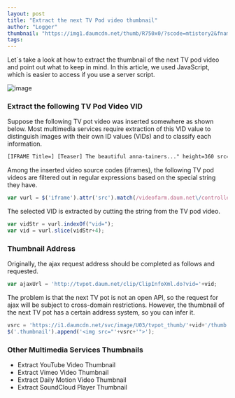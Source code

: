 ```yaml
---
layout: post
title: "Extract the next TV Pod video thumbnail"
author: "Logger"
thumbnail: "https://img1.daumcdn.net/thumb/R750x0/?scode=mtistory2&fname=https%3A%2F%2Ft1.daumcdn.net%2Fcfile%2Ftistory%2F24554C48567D29A625"
tags: 
---
```



Let`s take a look at how to extract the thumbnail of the next TV pod video and point out what to keep in mind. In this article, we used JavaScript, which is easier to access if you use a server script.

![image](https://t1.daumcdn.net/cfile/tistory/24554C48567D29A625)

### Extract the following TV Pod Video VID

Suppose the following TV pot video was inserted somewhere as shown below. Most multimedia services require extraction of this VID value to distinguish images with their own ID values (VIDs) and to classify each information.

```html
[IFRAME Title=] [Teaser] The beautiful anna-tainers..." height=360 src="http://videofarm.daum.net/controller/video/viewer/Video.html?vid=va3b6l4NCNvXozvXloCCoZo
```

Among the inserted video source codes (iframes), the following TV pod videos are filtered out in regular expressions based on the special string they have.

```js
var vurl = $('iframe').attr('src').match(/videofarm.daum.net\/controller\/video\/viewer\/Video.html\?vid=([0-9a-zA-Z]+)/i);

```

The selected VID is extracted by cutting the string from the TV pod video.

```js
var vidStr = vurl.indexOf("vid=");
var vid = vurl.slice(vidStr+4);

```

### Thumbnail Address

Originally, the ajax request address should be completed as follows and requested.

```js
var ajaxUrl = 'http://tvpot.daum.net/clip/ClipInfoXml.do?vid='+vid;

```

The problem is that the next TV pot is not an open API, so the request for ajax will be subject to cross-domain restrictions. However, the thumbnail of the next TV pot has a certain address system, so you can infer it.

```js
vsrc = 'https://i1.daumcdn.net/svc/image/U03/tvpot_thumb/'+vid+'/thumb.png';
$('.thumbnail').append('<img src="'+vsrc+'">');

```

### Other Multimedia Services Thumbnails

- Extract YouTube Video Thumbnail
- Extract Vimeo Video Thumbnail
- Extract Daily Motion Video Thumbnail
- Extract SoundCloud Player Thumbnail